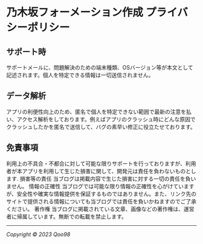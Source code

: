 # 乃木坂フォーメーション作成 プライバシーポリシー

## サポート時

サポートメールに、問題解決のための端末種類、OSバージョン等が本文として記述されます。個人を特定できる情報は一切送信されません。

## データ解析

アプリの利便性向上のため、匿名で個人を特定できない範囲で最新の注意を払い、アクセス解析をしております。例えばアプリのクラッシュ時にどんな原因でクラッシュしたかを匿名で送信して、バグの素早い修正に役立たせております。

## 免責事項

利用上の不具合・不都合に対して可能な限りサポートを行っておりますが、利用者が本アプリを利用して生じた損害に関して、開発元は責任を負わないものとします.
損害等の責任
当ブログは掲載内容で生じた損害に対する一切の責任を負いません。
情報の正確性
当ブログでは可能な限り情報の正確性を心がけていますが、安全性や確実な情報提供を保証するものではありません。また、リンク先のサイトで提供される情報についても当ブログでは責任を負いかねますのでご了承ください。
著作権
当ブログに掲載されている文章、画像などの著作権は、運営者に帰属しています。無断での転載を禁止します。

---

*Copyright © 2023 Qoo98*

